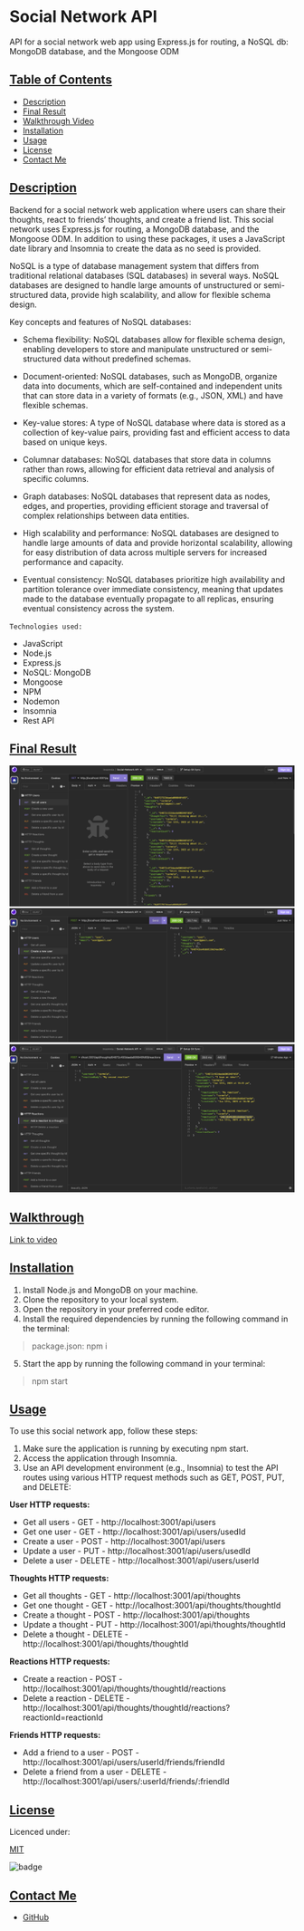 # Social Network API
API for a social network web app using Express.js for routing, a NoSQL db: MongoDB database, and the Mongoose ODM

## [Table of Contents](#table-of-contents)

- [Description](#description)
- [Final Result](#final-result)
- [Walkthrough Video](#walkthrough)
- [Installation](#installation)
- [Usage](#usage)
- [License](#license)
- [Contact Me](#contact)

## [Description](#table-of-contents)

Backend for a social network web application where users can share their thoughts, react to friends’ thoughts, and create a friend list. This social network uses Express.js for routing, a MongoDB database, and the Mongoose ODM. In addition to using these packages, it uses a JavaScript date library and Insomnia to create the data as no seed is provided.

NoSQL is a type of database management system that differs from traditional relational databases (SQL databases) in several ways. NoSQL databases are designed to handle large amounts of unstructured or semi-structured data, provide high scalability, and allow for flexible schema design.

Key concepts and features of NoSQL databases:

- Schema flexibility: NoSQL databases allow for flexible schema design, enabling developers to store and manipulate unstructured or semi-structured data without predefined schemas.

- Document-oriented: NoSQL databases, such as MongoDB, organize data into documents, which are self-contained and independent units that can store data in a variety of formats (e.g., JSON, XML) and have flexible schemas.

- Key-value stores: A type of NoSQL database where data is stored as a collection of key-value pairs, providing fast and efficient access to data based on unique keys.

- Columnar databases: NoSQL databases that store data in columns rather than rows, allowing for efficient data retrieval and analysis of specific columns.

- Graph databases: NoSQL databases that represent data as nodes, edges, and properties, providing efficient storage and traversal of complex relationships between data entities.

- High scalability and performance: NoSQL databases are designed to handle large amounts of data and provide horizontal scalability, allowing for easy distribution of data across multiple servers for increased performance and capacity.

- Eventual consistency: NoSQL databases prioritize high availability and partition tolerance over immediate consistency, meaning that updates made to the database eventually propagate to all replicas, ensuring eventual consistency across the system.


`Technologies used:`

- JavaScript
- Node.js
- Express.js
- NoSQL: MongoDB
- Mongoose
- NPM
- Nodemon
- Insomnia
- Rest API

## [Final Result](#table-of-contents)

![get-all-users](assets/get-all-users.png)
![create-new-user](assets/create-new-user.png)
![add-reaction](assets/add-reaction.png)


## [Walkthrough](#walkthrough)

[Link to video](https://drive.google.com/file/d/1HOKYTHvXd9wEcYnVxNQmCwLpmgmDljD4/view)

## [Installation](#installation)

1. Install Node.js and MongoDB on your machine.
2. Clone the repository to your local system.
3. Open the repository in your preferred code editor.
4. Install the required dependencies by running the following command in the terminal:

> package.json: npm i

5. Start the app by running the following command in your terminal: 

> npm start

## [Usage](#table-of-contents)

To use this social network app, follow these steps:

1. Make sure the application is running by executing npm start.
2. Access the application through Insomnia.
3. Use an API development environment (e.g., Insomnia) to test the API routes using various HTTP request methods such as GET, POST, PUT, and DELETE:

<b>User HTTP requests: </b>

- Get all  users - GET - http://localhost:3001/api/users
- Get one user - GET - http://localhost:3001/api/users/usedId
- Create a user - POST - http://localhost:3001/api/users
- Update a user - PUT - http://localhost:3001/api/users/usedId
- Delete a user - DELETE - http://localhost:3001/api/users/userId

<b>Thoughts HTTP requests: </b>

- Get all  thoughts - GET - http://localhost:3001/api/thoughts
- Get one thought - GET - http://localhost:3001/api/thoughts/thoughtId
- Create a thought - POST - http://localhost:3001/api/thoughts
- Update a thought - PUT - http://localhost:3001/api/thoughts/thoughtId
- Delete a thought - DELETE - http://localhost:3001/api/thoughts/thoughtId

<b>Reactions HTTP requests: </b>

- Create a reaction - POST - http://localhost:3001/api/thoughts/thoughtId/reactions
- Delete a reaction - DELETE - http://localhost:3001/api/thoughts/thoughtId/reactions?reactionId=reactionId

<b>Friends HTTP requests: </b>

- Add a friend to a user - POST - http://localhost:3001/api/users/userId/friends/friendId
- Delete a friend from a user - DELETE - http://localhost:3001/api/users/:userId/friends/:friendId




## [License](#table-of-contents)

Licenced under:

[MIT](https://choosealicense.com/licenses/MIT)

![badge](https://img.shields.io/badge/license-MIT-green>)


## [Contact Me](#table-of-contents)

- [GitHub](https://github.com/cdrcar)

